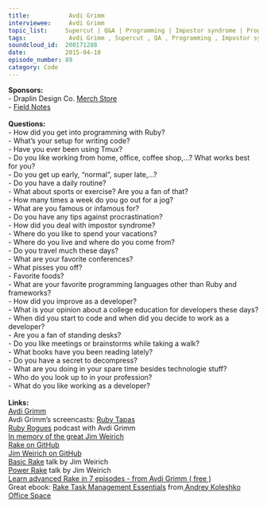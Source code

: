 ```yaml
--- 
title:           Avdi Grimm 
interviewee:     Avdi Grimm 
topic_list:     Supercut | Q&A | Programming | Impostor syndrome | Programming languages | Travel | Procrastination | Routine | Education | Exercise | Improve | ... 
tags:            Avdi Grimm , Supercut , QA , Programming , Impostor syndrome , Programming languages , Travel , Procrastination , Routine , Education , Exercise , Improve , ... 
soundcloud_id:  200171288
date:           2015-04-10
episode_number: 89
category: Code
---
```


<p class="show_notes_display"><b>Sponsors:<br></b>- Draplin Design Co. <a rel="nofollow" target="_blank" href="http://draplin.com/merch/">Merch Store</a><br>- <a rel="nofollow" target="_blank" href="http://fieldnotesbrand.com/">Field Notes</a><br><br><b>Questions:</b><br>- How did you get into programming with Ruby?<br>- What’s your setup for writing code?<br>- Have you ever been using Tmux?<br>- Do you like working from home, office, coffee shop,…? What works best for you?<br>- Do you get up early, “normal”, super late,…?<br>- Do you have a daily routine?<br>- What about sports or exercise? Are you a fan of that?<br>- How many times a week do you go out for a jog?<br>- What are you famous or infamous for?<br>- Do you have any tips against procrastination?<br>- How did you deal with impostor syndrome?<br>- Where do you like to spend your vacations?<br>- Where do you live and where do you come from?<br>- Do you travel much these days?<br>- What are your favorite conferences?<br>- What pisses you off?<br>- Favorite foods?<br>- What are your favorite programming languages other than Ruby and frameworks?<br>- How did you improve as a developer?<br>- What is your opinion about a college education for developers these days?<br>- When did you start to code and when did you decide to work as a developer?<br>- Are you a fan of standing desks?<br>- Do you like meetings or brainstorms while taking a walk?<br>- What books have you been reading lately?<br>- Do you have a secret to decompress?<br>- What are you doing in your spare time besides technologie stuff?<br>- Who do you look up to in your profession?<br>- What do you like working as a developer?<br><br><b>Links:<br></b><a rel="nofollow" target="_blank" href="http://about.avdi.org/">Avdi Grimm</a><br>Avdi Grimm’s screencasts: <a rel="nofollow" target="_blank" href="http://www.rubytapas.com/">Ruby Tapas</a><br><a rel="nofollow" target="_blank" href="http://devchat.tv/ruby-rogues/">Ruby Rogues</a> podcast with Avdi Grimm<br><a rel="nofollow" target="_blank" href="http://www.youtube.com/watch?v=2ZHJSrF52bc">In memory of the great Jim Weirich</a><br><a rel="nofollow" target="_blank" href="https://github.com/jimweirich/rake">Rake on GitHub</a><br><a rel="nofollow" target="_blank" href="https://github.com/jimweirich">Jim Weirich on GitHub</a><br><a rel="nofollow" target="_blank" href="http://www.youtube.com/watch?v=AFPWDzHWjEY">Basic Rake</a> talk by Jim Weirich<br><a rel="nofollow" target="_blank" href="http://www.youtube.com/watch?v=KaEqZtulOus">Power Rake</a> talk by Jim Weirich<br><a rel="nofollow" target="_blank" href="http://devblog.avdi.org/2014/04/30/learn-advanced-rake-in-7-episodes/">Learn advanced Rake in 7 episodes - from Avdi Grimm ( free )</a><br>Great ebook: <a rel="nofollow" target="_blank" href="http://www.amazon.com/Rake-Management-Essentials-Andrey-Koleshko/dp/1783280778">Rake Task Management Essentials</a> from<a rel="nofollow" target="_blank" href="https://twitter.com/ka8725"> Andrey Koleshko</a><br><a rel="nofollow" target="_blank" href="https://www.youtube.com/watch?v=_IwzZYRejZQ">Office Space</a></p>
